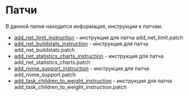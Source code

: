 # Патчи

В данной папке находится информация, инструкции к патчам.

* [add_net_limit_instruction](./add_net_limit_instruction.md) - инструкция для патча add_net_limit.patch
* [add_net_buildstats_instruction](./add_net_buildstats_instruction.md) - инструкция для патча
  add_net_buildstats.patch
* [add_net_statistics_charts_instruction](./add_net_statistics_charts_instruction.md) - инструкция для патча
  add_net_statistics_charts.patch
* [add_nvme_support_instruction](./add_nvme_support_instruction.md) - инструкция для патча
  add_nvme_support.patch
* [add_task_children_to_weight_instruction](./add_task_children_to_weight_instruction.md) - инструкция для патча
  add_task_children_to_weight_instruction.patch
